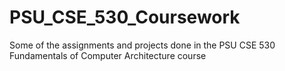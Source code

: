 # PSU_CSE_530_Coursework
Some of the assignments and projects done in the PSU CSE 530 Fundamentals of Computer Architecture course
